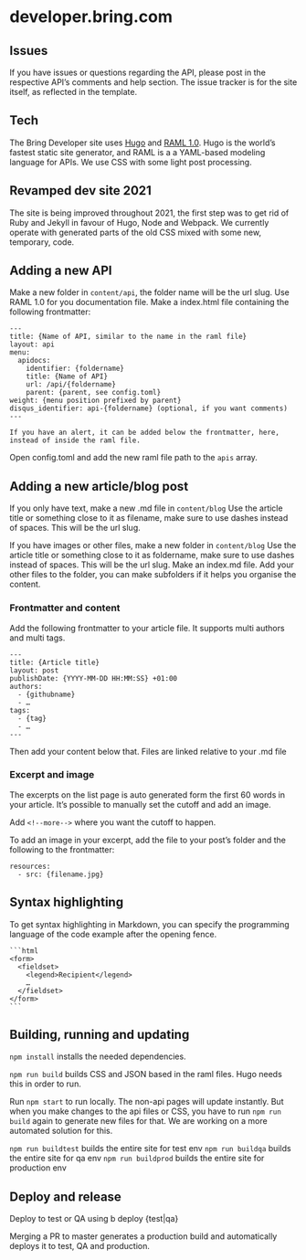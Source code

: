 # developer.bring.com

## Issues

If you have issues or questions regarding the API, please post in the respective
API’s comments and help section. The issue tracker is for the site itself, as
reflected in the template.

## Tech

The Bring Developer site uses [Hugo](https://gohugo.io/) and
[RAML 1.0](https://raml.org/). Hugo is the world’s fastest static site
generator, and RAML is a a YAML-based modeling language for APIs. We use CSS
with some light post processing.

## Revamped dev site 2021

The site is being improved throughout 2021, the first step was to get rid of
Ruby and Jekyll in favour of Hugo, Node and Webpack. We currently operate with
generated parts of the old CSS mixed with some new, temporary, code.

## Adding a new API

Make a new folder in `content/api`, the folder name will be the url slug. Use
RAML 1.0 for you documentation file. Make a index.html file containing the
following frontmatter:

```
---
title: {Name of API, similar to the name in the raml file}
layout: api
menu:
  apidocs:
    identifier: {foldername}
    title: {Name of API}
    url: /api/{foldername}
    parent: {parent, see config.toml}
weight: {menu position prefixed by parent}
disqus_identifier: api-{foldername} (optional, if you want comments)
---

If you have an alert, it can be added below the frontmatter, here, instead of inside the raml file.
```

Open config.toml and add the new raml file path to the `apis` array.

## Adding a new article/blog post

If you only have text, make a new .md file in `content/blog` Use the article
title or something close to it as filename, make sure to use dashes instead of
spaces. This will be the url slug.

If you have images or other files, make a new folder in `content/blog` Use the
article title or something close to it as foldername, make sure to use dashes
instead of spaces. This will be the url slug. Make an index.md file. Add your
other files to the folder, you can make subfolders if it helps you organise the
content.

### Frontmatter and content

Add the following frontmatter to your article file. It supports multi authors
and multi tags.

```
---
title: {Article title}
layout: post
publishDate: {YYYY-MM-DD HH:MM:SS} +01:00
authors:
  - {githubname}
  - …
tags:
  - {tag}
  - …
---
```

Then add your content below that. Files are linked relative to your .md file

### Excerpt and image

The excerpts on the list page is auto generated form the first 60 words in your
article. It’s possible to manually set the cutoff and add an image.

Add `<!--more-->` where you want the cutoff to happen.

To add an image in your excerpt, add the file to your post’s folder and the
following to the frontmatter:

```
resources:
  - src: {filename.jpg}
```

## Syntax highlighting

To get syntax highlighting in Markdown, you can specify the programming language
of the code example after the opening fence.

````
```html
<form>
  <fieldset>
    <legend>Recipient</legend>
    …
  </fieldset>
</form>
```
````

## Building, running and updating

`npm install` installs the needed dependencies.

`npm run build` builds CSS and JSON based in the raml files. Hugo needs this in
order to run.

Run `npm start` to run locally. The non-api pages will update instantly. But
when you make changes to the api files or CSS, you have to run `npm run build`
again to generate new files for that. We are working on a more automated
solution for this.

`npm run buildtest` builds the entire site for test env `npm run buildqa` builds
the entire site for qa env `npm run buildprod` builds the entire site for
production env

## Deploy and release

Deploy to test or QA using b deploy {test|qa}

Merging a PR to master generates a production build and automatically deploys it
to test, QA and production.
